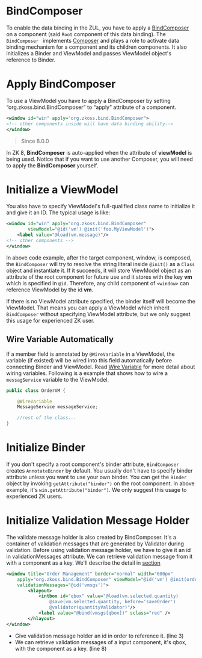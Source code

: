 # BindComposer
To enable the data binding in the ZUL, you have to apply a [BindComposer](http://www.zkoss.org/javadoc/latest/zk/org/zkoss/bind/BindComposer.html) on a component (said `Root` component of this data binding). The `BindComposer ` implements [Composer](http://www.zkoss.org/javadoc/latest/zk/org/zkoss/zk/ui/util/Composer.html) and plays a role to activate data binding mechanism for a component and its children components. It also initializes a Binder and ViewModel and passes ViewModel object's reference to Binder.

Apply BindComposer
==================
To use a ViewModel you have to apply a BindComposer by setting “org.zkoss.bind.BindComposer” to “apply” attribute of a component.
```xml
<window id="win" apply="org.zkoss.bind.BindComposer">
<!-- other components inside will have data binding ability-->
</window>
```

> Since 8.0.0

In ZK 8, **BindComposer** is auto-applied when the attribute of **viewModel** is being used. Notice that if you want to use another Composer, you will need to apply the **BindComposer** yourself.

Initialize a ViewModel
======================
You also have to specify ViewModel's full-qualified class name to initialize it and give it an ID. The typical usage is like:
```xml
<window id="win" apply="org.zkoss.bind.BindComposer"
        viewModel="@id('vm') @init('foo.MyViewModel')">
    <label value="@load(vm.message)"/>
<!-- other components -->
</window>
```
In above code example, after the target component, window, is composed, the ` BindComposer ` will try to resolve the string literal inside `@init()` as a `Class` object and instantiate it. If it succeeds, it
will store ViewModel object as an attribute of the root component for future use and it stores with the key **vm** which is specified in `@id`. Therefore, any child component of `<window>` can reference ViewModel by the id **vm**.

If there is no ViewModel attribute specified, the binder itself will become the ViewModel. That means you can apply a ViewModel which inherit ` BindComposer ` without specifying ViewModel attribute, but we only suggest this usage for experienced ZK user.

Wire Variable Automatically
---------------------------
If a member field is annotated by `@WireVariable` in a ViewModel, the variable (if existed) will be wired into this field automatically before connecting Binder and ViewModel. Read [Wire Variable]({{site.baseurl}}/zk_dev_ref/mvc/wire_variables) for more detail
about wiring variables. Following is a example that shows how to wire a `messagService` variable to the ViewModel.
```java
public class OrderVM {

    @WireVariable
    MessageService messageService;

    //rest of the class...
}
```

Initialize Binder
=================
If you don't specify a root component's binder attribute, ` BindComposer ` creates ` AnnotateBinder ` by default. You usually don't have to specify binder attribute unless you want to use your own binder. You can get the ` Binder ` object by invoking `getAttribute("binder")` on the root component. In above example, it's ` win.getAttribute("binder") `. We only suggest this usage to experienced ZK users.

Initialize Validation Message Holder
====================================
The validate message holder is also created by BindComposer. It's a container of validation messages that are generated by Validator during validation. Before using validation message holder, we have to give it an id in validationMessages attribute. We can retrieve validation message from it with a component as a key. We'll describe the detail in [section](./validator)

```xml
<window title="Order Management" border="normal" width="600px"
    apply="org.zkoss.bind.BindComposer" viewModel="@id('vm') @init(orderVm)"
    validationMessages="@id('vmsgs')">
        <hlayout>
            <intbox id="qbox" value="@load(vm.selected.quantity)
                @save(vm.selected.quantity, before='saveOrder')
                @validator(quantityValidator)"/>
            <label value="@bind(vmsgs[qbox])" sclass="red" />
        </hlayout>
</window>
```

* Give validation message holder an id in order to reference it. (line 3)
* We can retrieve validation messages of a input component, it's qbox, with the component as a key. (line 8)
